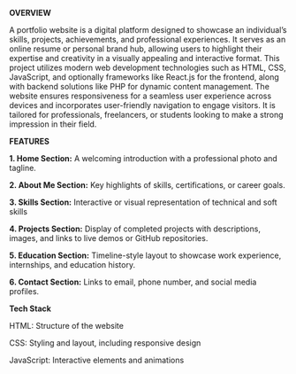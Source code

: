 **OVERVIEW**

A portfolio website is a digital platform designed to showcase an individual’s skills, projects, achievements, and professional experiences. It serves as an online resume or personal brand hub, allowing users to highlight their expertise and creativity in a visually appealing and interactive format. This project utilizes modern web development technologies such as HTML, CSS, JavaScript, and optionally frameworks like React.js for the frontend, along with backend solutions like PHP for dynamic content management. The website ensures responsiveness for a seamless user experience across devices and incorporates user-friendly navigation to engage visitors. It is tailored for professionals, freelancers, or students looking to make a strong impression in their field.

**FEATURES**

**1. Home Section:**
      A welcoming introduction with a professional photo and tagline.

**2. About Me Section:**
      Key highlights of skills, certifications, or career goals.
      
**3. Skills Section:**
      Interactive or visual representation of technical and soft skills 
      
**4. Projects Section:**
      Display of completed projects with descriptions, images, and links to live demos or GitHub repositories.
      
**5. Education Section:**
      Timeline-style layout to showcase work experience, internships, and education history.
      
**6. Contact Section:**
      Links to email, phone number, and social media profiles.

**Tech Stack**

HTML: Structure of the website

CSS: Styling and layout, including responsive design

JavaScript: Interactive elements and animations
